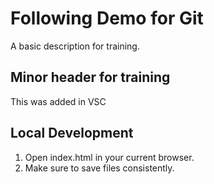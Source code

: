 # Following Demo for Git

A basic description for training.

## Minor header for training

This was added in VSC

## Local Development

1. Open index.html in your current browser.
2. Make sure to save files consistently.